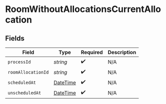 # RoomWithoutAllocationsCurrentAllocation


## Fields

| Field                                                                                 | Type                                                                                  | Required                                                                              | Description                                                                           |
| ------------------------------------------------------------------------------------- | ------------------------------------------------------------------------------------- | ------------------------------------------------------------------------------------- | ------------------------------------------------------------------------------------- |
| `processId`                                                                           | *string*                                                                              | :heavy_check_mark:                                                                    | N/A                                                                                   |
| `roomAllocationId`                                                                    | *string*                                                                              | :heavy_check_mark:                                                                    | N/A                                                                                   |
| `scheduledAt`                                                                         | [DateTime](https://learn.microsoft.com/en-us/dotnet/api/system.datetime?view=net-5.0) | :heavy_check_mark:                                                                    | N/A                                                                                   |
| `unscheduledAt`                                                                       | [DateTime](https://learn.microsoft.com/en-us/dotnet/api/system.datetime?view=net-5.0) | :heavy_check_mark:                                                                    | N/A                                                                                   |